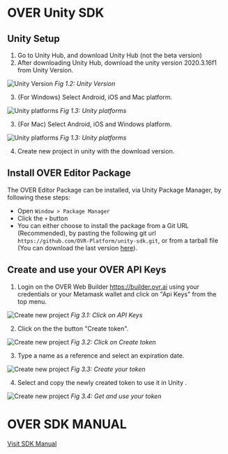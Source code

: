 # OVER Unity SDK

## Unity Setup
1. Go to Unity Hub, and download Unity Hub (not the beta version)
2. After downloading Unity Hub, download the unity version 2020.3.16f1 from Unity Version.

![Unity Version](https://assets.ovr.ai/images/github-sdk/unity-builder-tutorial-01.png)
_Fig 1.2: Unity Version_

3.	{For Windows} Select Android, iOS and Mac platform.

![Unity platforms](https://assets.ovr.ai/images/github-sdk/unity-builder-tutorial-02-1.png)
_Fig 1.3: Unity platforms_

3.	{For Mac) Select Android, iOS and Windows platform.

![Unity platforms](https://assets.ovr.ai/images/github-sdk/unity-builder-tutorial-02-2.png)
_Fig 1.3: Unity platforms_

4.	Create new project in unity with the download version.


## Install OVER Editor Package
 The OVER Editor Package can be installed, via Unity Package Manager, by following these steps:

- Open `Window > Package Manager`
- Click the `+` button
- You can either choose to install the package from a Git URL (Recommended), by pasting the following git url `https://github.com/OVR-Platform/unity-sdk.git`, or from a tarball file (You can download the last version [here](https://github.com/OVR-Platform/unity-sdk/releases)).

## Create and use your OVER API Keys
1.	Login on the OVER Web Builder https://builder.ovr.ai using your credentials or your Metamask wallet and click on "Api Keys" from the top menu.

![Create new project](https://assets.ovr.ai/images/github-sdk/unity-builder-tutorial-03.png)
_Fig 3.1: Click on API Keys_

2. Click on the the button "Create token".

![Create new project](https://assets.ovr.ai/images/github-sdk/unity-builder-tutorial-04.png)
_Fig 3.2: Click on Create token_

3.	Type a name as a reference and select an expiration date.

![Create new project](https://assets.ovr.ai/images/github-sdk/unity-builder-tutorial-05.png)
_Fig 3.3: Create your token_

4.	Select and copy the newly created token to use it in Unity .

![Create new project](https://assets.ovr.ai/images/github-sdk/unity-builder-tutorial-06.png)
_Fig 3.4: Get and use your token_

# OVER SDK MANUAL
[Visit SDK Manual](https://docs.overthereality.ai/over-sdk-manual/
)
